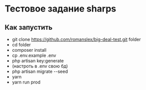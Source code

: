 # Тестовое задание sharps
## Как запустить
- git clone https://github.com/romanslex/big-deal-test.git folder
- cd folder
- composer install
- cp .env.example .env
- php artisan key:generate
- (настроть в .env свою бд)
- php artisan migrate --seed
- yarn
- yarn run prod